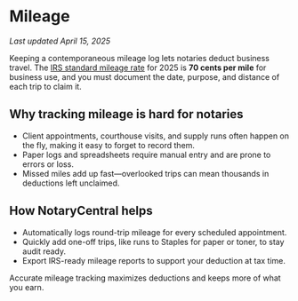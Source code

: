 # Mileage
_Last updated April 15, 2025_

Keeping a contemporaneous mileage log lets notaries deduct business travel. The [IRS standard mileage rate](https://www.irs.gov/tax-professionals/standard-mileage-rates) for 2025 is **70 cents per mile** for business use, and you must document the date, purpose, and distance of each trip to claim it.

## Why tracking mileage is hard for notaries
- Client appointments, courthouse visits, and supply runs often happen on the fly, making it easy to forget to record them.
- Paper logs and spreadsheets require manual entry and are prone to errors or loss.
- Missed miles add up fast—overlooked trips can mean thousands in deductions left unclaimed.

## How NotaryCentral helps
- Automatically logs round-trip mileage for every scheduled appointment.
- Quickly add one-off trips, like runs to Staples for paper or toner, to stay audit ready.
- Export IRS-ready mileage reports to support your deduction at tax time.

Accurate mileage tracking maximizes deductions and keeps more of what you earn.
